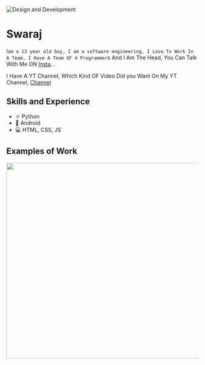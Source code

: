 
![Design and Development](https://st4.depositphotos.com/1001941/22640/v/450/depositphotos_226406714-stock-illustration-analyst-working-laptop-different-programing.jpg)


# Swaraj
I`am a 13 year old boy, I am a software engineering, I Love To Work In A Team, I Have A Team OF 4 Programmer`s And I Am The Head, You Can Talk With Me ON <a href="https://www.instagram.com/pro_epic_programmer/">Insta</a>...

I Have A YT Channel, Which Kind OF Video Did you Want On My YT Channel, <a href="https://www.youtube.com/channel/UCgxCHhiP2ckGHQhdDWrFEwA">Channel</a>

## Skills and Experience
* ⚛ Python
* 📱 Android
* 💻 HTML, CSS, JS

## Examples of Work
<img src="https://github.com/adriantwarog/adriantwarog/blob/master/covid19.gif" width="512" >

